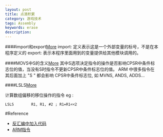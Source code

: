 ```yaml
---
layout: post
title: 点滴积累
category: 游戏技术
tags: Assembly
keywords: erase
description: 
---
```


####import和export[More](http://3y.uu456.com/bp-2b6192176c17sf0e7cd137f7-1.html)
import: 定义表示这是一个外部变量的标号，不是在本程序定义的
export: 表示本程序里面用到的变量提供给其他模块调用的。

####MOVS中S的含义[More](http://zhidao.baidu.com/question/259412836.html)
其中S选项决定指令的操作是否影响CPSR中条件标志位的值，当没有S时指令不更新CPSR中条件标志位的值。
ARM 中很多指令在其后面加上 "S " 都会影响 CPSR中条件标志位, 如 MVNS, ANDS, ADDS...


####LSLS[More](http://drops.wooyun.org/tips/2177)

计算数组偏移的移位操作的指令
eg :

```
LSLS        R1, R1, #2 ; R1=R1<<2
```

#Reference

* [反汇编中加入代码](http://zhidao.baidu.com/link?url=uO6GlGQuAXxBugee0x_DFCrMRtdXoR6BUXNobunEKzVxb4DctZgj7gvdqoKpNv9sWFqDdfIobG4YQ-S8_jNHDK)
* [ARM指令](http://blog.csdn.net/testfamily/article/details/29560769)